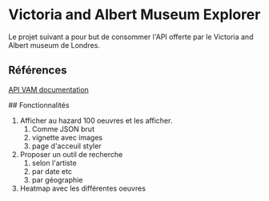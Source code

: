 # Victoria and Albert Museum Explorer

Le projet suivant a pour but de consommer l'API offerte par le Victoria and Albert museum de Londres.

## Références 
[API VAM documentation](https://www.vam.ac.uk/api)


## Fonctionnalités 

1. Afficher au hazard 100 oeuvres et les afficher. 
    1. Comme JSON brut
    2. vignette avec images 
    3. page d'acceuil styler
2. Proposer un outil de recherche
    1. selon l'artiste
    2. par date etc
    3. par géographie
3. Heatmap avec les différentes oeuvres



